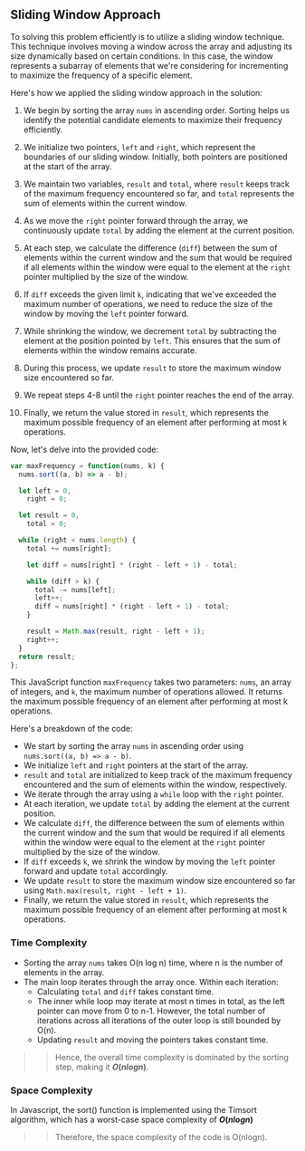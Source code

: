 ## Sliding Window Approach

To solving this problem efficiently is to utilize a sliding window technique. This technique involves moving a window across the array and adjusting its size dynamically based on certain conditions. In this case, the window represents a subarray of elements that we're considering for incrementing to maximize the frequency of a specific element.

Here's how we applied the sliding window approach in the solution:

1. We begin by sorting the array `nums` in ascending order. Sorting helps us identify the potential candidate elements to maximize their frequency efficiently.

2. We initialize two pointers, `left` and `right`, which represent the boundaries of our sliding window. Initially, both pointers are positioned at the start of the array.

3. We maintain two variables, `result` and `total`, where `result` keeps track of the maximum frequency encountered so far, and `total` represents the sum of elements within the current window.

4. As we move the `right` pointer forward through the array, we continuously update `total` by adding the element at the current position.

5. At each step, we calculate the difference (`diff`) between the sum of elements within the current window and the sum that would be required if all elements within the window were equal to the element at the `right` pointer multiplied by the size of the window.

6. If `diff` exceeds the given limit `k`, indicating that we've exceeded the maximum number of operations, we need to reduce the size of the window by moving the `left` pointer forward.

7. While shrinking the window, we decrement `total` by subtracting the element at the position pointed by `left`. This ensures that the sum of elements within the window remains accurate.

8. During this process, we update `result` to store the maximum window size encountered so far.

9. We repeat steps 4-8 until the `right` pointer reaches the end of the array.

10. Finally, we return the value stored in `result`, which represents the maximum possible frequency of an element after performing at most k operations.

Now, let's delve into the provided code:

```javascript
var maxFrequency = function(nums, k) {
  nums.sort((a, b) => a - b);

  let left = 0,
    right = 0;

  let result = 0,
    total = 0;

  while (right < nums.length) {
    total += nums[right];

    let diff = nums[right] * (right - left + 1) - total;

    while (diff > k) {
      total -= nums[left];
      left++;
      diff = nums[right] * (right - left + 1) - total;
    }

    result = Math.max(result, right - left + 1);
    right++;
  }
  return result;
};
```

This JavaScript function `maxFrequency` takes two parameters: `nums`, an array of integers, and `k`, the maximum number of operations allowed. It returns the maximum possible frequency of an element after performing at most k operations.

Here's a breakdown of the code:

- We start by sorting the array `nums` in ascending order using `nums.sort((a, b) => a - b)`.
- We initialize `left` and `right` pointers at the start of the array.
- `result` and `total` are initialized to keep track of the maximum frequency encountered and the sum of elements within the window, respectively.
- We iterate through the array using a `while` loop with the `right` pointer.
- At each iteration, we update `total` by adding the element at the current position.
- We calculate `diff`, the difference between the sum of elements within the current window and the sum that would be required if all elements within the window were equal to the element at the `right` pointer multiplied by the size of the window.
- If `diff` exceeds `k`, we shrink the window by moving the `left` pointer forward and update `total` accordingly.
- We update `result` to store the maximum window size encountered so far using `Math.max(result, right - left + 1)`.
- Finally, we return the value stored in `result`, which represents the maximum possible frequency of an element after performing at most k operations.

### Time Complexity

- Sorting the array `nums` takes O(n log n) time, where n is the number of elements in the array.
- The main loop iterates through the array once. Within each iteration:
  - Calculating `total` and `diff` takes constant time.
  - The inner while loop may iterate at most n times in total, as the left pointer can move from 0 to n-1. However, the total number of iterations across all iterations of the outer loop is still bounded by O(n).
  - Updating `result` and moving the pointers takes constant time.

>> Hence, the overall time complexity is dominated by the sorting step, making it **$O(n log n)$**.

### Space Complexity

In Javascript, the sort() function is implemented using the Timsort algorithm, which has a worst-case space complexity of **$O(nlogn)$**

>> Therefore, the space complexity of the code is O(nlogn).
